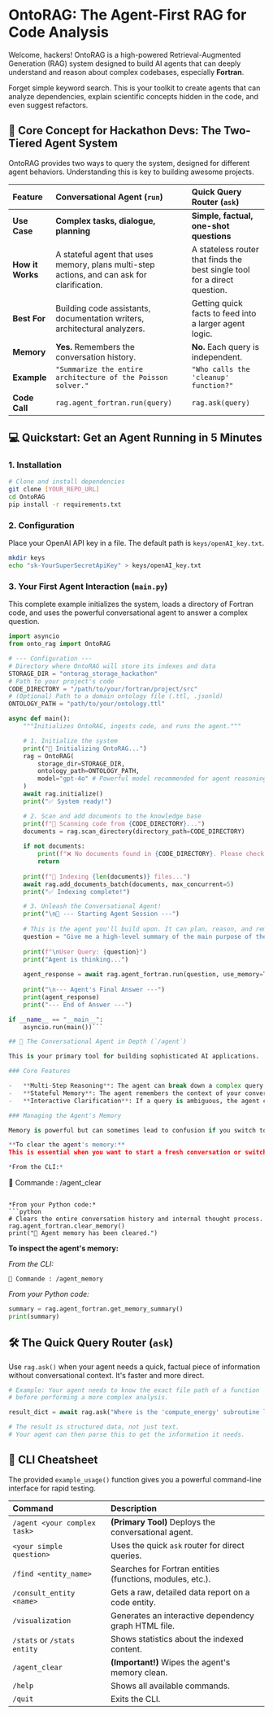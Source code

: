 # OntoRAG: The Agent-First RAG for Code Analysis

Welcome, hackers! OntoRAG is a high-powered Retrieval-Augmented Generation (RAG) system designed to build AI agents that can deeply understand and reason about complex codebases, especially **Fortran**.

Forget simple keyword search. This is your toolkit to create agents that can analyze dependencies, explain scientific concepts hidden in the code, and even suggest refactors.

## 🚀 Core Concept for Hackathon Devs: The Two-Tiered Agent System

OntoRAG provides two ways to query the system, designed for different agent behaviors. Understanding this is key to building awesome projects.

| Feature | **Conversational Agent (`run`)** | **Quick Query Router (`ask`)** |
| :--- | :--- | :--- |
| **Use Case** | **Complex tasks, dialogue, planning** | **Simple, factual, one-shot questions** |
| **How it Works** | A stateful agent that uses memory, plans multi-step actions, and can ask for clarification. | A stateless router that finds the best single tool for a direct question. |
| **Best For** | Building code assistants, documentation writers, architectural analyzers. | Getting quick facts to feed into a larger agent logic. |
| **Memory** | **Yes.** Remembers the conversation history. | **No.** Each query is independent. |
| **Example** | `"Summarize the entire architecture of the Poisson solver."` | `"Who calls the 'cleanup' function?"` |
| **Code Call** | `rag.agent_fortran.run(query)` | `rag.ask(query)` |


## 💻 Quickstart: Get an Agent Running in 5 Minutes

### 1. Installation

```bash
# Clone and install dependencies
git clone [YOUR_REPO_URL]
cd OntoRAG
pip install -r requirements.txt
```

### 2. Configuration

Place your OpenAI API key in a file. The default path is `keys/openAI_key.txt`.
```bash
mkdir keys
echo "sk-YourSuperSecretApiKey" > keys/openAI_key.txt
```

### 3. Your First Agent Interaction (`main.py`)

This complete example initializes the system, loads a directory of Fortran code, and uses the powerful conversational agent to answer a complex question.

```python
import asyncio
from onto_rag import OntoRAG

# --- Configuration ---
# Directory where OntoRAG will store its indexes and data
STORAGE_DIR = "ontorag_storage_hackathon" 
# Path to your project's code
CODE_DIRECTORY = "/path/to/your/fortran/project/src"
# (Optional) Path to a domain ontology file (.ttl, .jsonld)
ONTOLOGY_PATH = "path/to/your/ontology.ttl"

async def main():
    """Initializes OntoRAG, ingests code, and runs the agent."""

    # 1. Initialize the system
    print("🚀 Initializing OntoRAG...")
    rag = OntoRAG(
        storage_dir=STORAGE_DIR,
        ontology_path=ONTOLOGY_PATH,
        model="gpt-4o" # Powerful model recommended for agent reasoning
    )
    await rag.initialize()
    print("✅ System ready!")

    # 2. Scan and add documents to the knowledge base
    print(f"📁 Scanning code from {CODE_DIRECTORY}...")
    documents = rag.scan_directory(directory_path=CODE_DIRECTORY)
    
    if not documents:
        print(f"❌ No documents found in {CODE_DIRECTORY}. Please check the path.")
        return
        
    print(f"🧠 Indexing {len(documents)} files...")
    await rag.add_documents_batch(documents, max_concurrent=5)
    print("✅ Indexing complete!")

    # 3. Unleash the Conversational Agent!
    print("\n🤖 --- Starting Agent Session ---")
    
    # This is the agent you'll build upon. It can plan, reason, and remember.
    question = "Give me a high-level summary of the main purpose of the 'wave_functions_mod' module and list its key public subroutines."
    
    print(f"\nUser Query: {question}")
    print("Agent is thinking...")
    
    agent_response = await rag.agent_fortran.run(question, use_memory=True)
    
    print("\n--- Agent's Final Answer ---")
    print(agent_response)
    print("--- End of Answer ---")

if __name__ == "__main__":
    asyncio.run(main())```

## 🤖 The Conversational Agent in Depth (`/agent`)

This is your primary tool for building sophisticated AI applications.

### Core Features

-   **Multi-Step Reasoning**: The agent can break down a complex query like "Analyze the impact of changing X" into smaller steps: find X, find its callers, find its dependencies, and then synthesize a summary.
-   **Stateful Memory**: The agent remembers the context of your conversation. You can ask follow-up questions.
-   **Interactive Clarification**: If a query is ambiguous, the agent can ask you for more details instead of failing.

### Managing the Agent's Memory

Memory is powerful but can sometimes lead to confusion if you switch topics. You have full control.

**To clear the agent's memory:**
This is essential when you want to start a fresh conversation or switch tasks.

*From the CLI:*
```
💫 Commande : /agent_clear
```

*From your Python code:*
```python
# Clears the entire conversation history and internal thought process.
rag.agent_fortran.clear_memory()
print("🧠 Agent memory has been cleared.")
```

**To inspect the agent's memory:**

*From the CLI:*
```
💫 Commande : /agent_memory
```

*From your Python code:*
```python
summary = rag.agent_fortran.get_memory_summary()
print(summary)
```

## 🛠️ The Quick Query Router (`ask`)

Use `rag.ask()` when your agent needs a quick, factual piece of information without conversational context. It's faster and more direct.

```python
# Example: Your agent needs to know the exact file path of a function
# before performing a more complex analysis.

result_dict = await rag.ask("Where is the 'compute_energy' subroutine located?")

# The result is structured data, not just text.
# Your agent can then parse this to get the information it needs.
```

## 📜 CLI Cheatsheet

The provided `example_usage()` function gives you a powerful command-line interface for rapid testing.

| Command | Description |
| :--- | :--- |
| `/agent <your complex task>` | **(Primary Tool)** Deploys the conversational agent. |
| `<your simple question>` | Uses the quick `ask` router for direct queries. |
| `/find <entity_name>` | Searches for Fortran entities (functions, modules, etc.). |
| `/consult_entity <name>` | Gets a raw, detailed data report on a code entity. |
| `/visualization` | Generates an interactive dependency graph HTML file. |
| `/stats` or `/stats entity`| Shows statistics about the indexed content. |
| `/agent_clear` | **(Important!)** Wipes the agent's memory clean. |
| `/help` | Shows all available commands. |
| `/quit` | Exits the CLI. |

